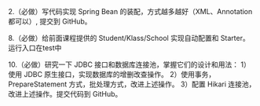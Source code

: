 2.（必做）写代码实现 Spring Bean 的装配，方式越多越好（XML、Annotation 都可以）, 提交到 GitHub。

8.（必做）给前面课程提供的 Student/Klass/School 实现自动配置和 Starter。
运行入口在test中

10.（必做）研究一下 JDBC 接口和数据库连接池，掌握它们的设计和用法：
1）使用 JDBC 原生接口，实现数据库的增删改查操作。
2）使用事务，PrepareStatement 方式，批处理方式，改进上述操作。
3）配置 Hikari 连接池，改进上述操作。提交代码到 GitHub。
